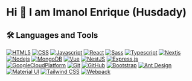 # Hi 👋 I am Imanol Enrique (Husdady) 

## 🛠️ Languages and Tools

[![HTML5](https://img.shields.io/badge/-HTML-E2E2E2?style=flat&logo=html5)](https://devdocs.io/html/)
[![CSS](https://img.shields.io/badge/-CSS-264de4?style=flat&logo=css3)](https://devdocs.io/css/)
[![Javascript](https://img.shields.io/badge/-JavaScript-20201A?style=flat&logo=javascript)](https://devdocs.io/javascript/)
[![React](https://img.shields.io/badge/-React-11324D?style=flat&logo=react)](https://es.reactjs.org/)
[![Sass](https://img.shields.io/badge/-Sass-880A49?style=flat&logo=sass)](https://devdocs.io/sass/)
[![Typescript](https://img.shields.io/badge/-Typescript-032037?style=flat&logo=typescript)](https://devdocs.io/typescript/)
[![Nextjs](https://img.shields.io/badge/-Nextjs-1A1A14?style=flat&logo=next.js)](https://nextjs.org/)
[![Nodejs](https://img.shields.io/badge/-Nodejs-303030?style=flat&logo=node.js)](https://nodejs.org/es/)
[![MongoDB](https://img.shields.io/badge/-MongoDB-144A0C?style=flat&logo=mongodb)](https://www.mongodb.com/)
[![Vue](https://img.shields.io/badge/-Vue-296C4E?style=flat&logo=vue.js)](https://vuejs.org/)
[![NestJS](https://img.shields.io/badge/-NestJS-9E2D47?style=flat&logo=nestjs&logoColor=ea2845)](https://nestjs.com/)
[![Express.js](https://img.shields.io/badge/-Express-303030?style=flat&logo=express)](https://expressjs.com/)
[![GoogleCloudPlatform](https://img.shields.io/badge/-Google_Cloud_Platform-black?style=flat-square&logo=GoogleCloud)](https://cloud.google.com/?hl=es)
[![Git](https://img.shields.io/badge/-Git-black?style=flat-square&logo=git)](https://git-scm.com/)
[![GitHub](https://img.shields.io/badge/-GitHub-black?style=flat-square&logo=github)](https://github.com/)
[![Bootstrap](https://img.shields.io/badge/-Bootstrap-black?style=flat-square&logo=bootstrap)](https://getbootstrap.com/)
[![Ant Design](https://img.shields.io/badge/-AntDesign-black?style=flat-square&logo=ant-design)](https://ant.design/)
[![Material UI](https://img.shields.io/badge/-Material%20UI-black?style=social&logo=mui)](https://mui.com/)
[![Tailwind CSS](https://img.shields.io/badge/-Tailwind%20CSS-black?style=flat-square&logo=tailwind-css)](https://tailwindcss.com/)
[![Webpack](https://img.shields.io/badge/-Webpack-black?style=flat-square&logo=webpack)](https://webpack.js.org/)